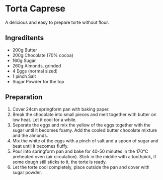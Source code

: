 # Torta Caprese  
A delicious and easy to prepare torte without flour.


## Ingreditents  

* 200g Butter
* 200g Chocolate (70% cocoa)
* 160g Sugar
* 260g Almonds, grinded
* 4 Eggs (normal sized)
* 1 pinch Salt
* Sugar Powder for the top


## Preparation

1. Cover 24cm springform pan with baking paper.
2. Break the chocolate into small pieces and melt together with butter on low heat. Let it cool for a while.
3. Seperate the eggs and mix the yellow of the eggs together with the sugar until it becomes foamy. Add the cooled butter chocolate mixture and the almonds.
4. Mix the white of the eggs with a pinch of salt and a spoon of sugar and beat until it becomes fluffy.
5. Pour into springform pan and bake for 40-50 minutes in the 170°C preheated
   oven (air circulation). Stick in the middle with a toothpick, if some dough still sticks to it, the torte is ready.
6. Let the torte cool completely, place outside the pan and cover with sugar powder.
